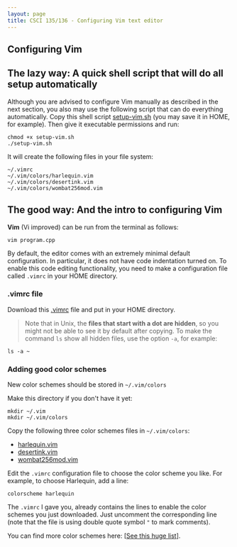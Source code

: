 ```yaml
---
layout: page
title: CSCI 135/136 - Configuring Vim text editor
---
```


## Configuring Vim

## The lazy way: A quick shell script that will do all setup automatically

Although you are advised to configure Vim manually as described in the next section,
you also may use the following script that can do everything automatically.
Copy this shell script
[setup-vim.sh](https://gist.githubusercontent.com/a-nikolaev/54d45eb14d80905452dcafadadc5635f/raw/e3435ea9a2a3393cdb33373df6354c3b7a3bc104/setup-vim.sh)
(you may save it in HOME, for example). Then give it executable permissions and run:

    chmod +x setup-vim.sh
    ./setup-vim.sh

It will create the following files in your file system:

    ~/.vimrc
    ~/.vim/colors/harlequin.vim
    ~/.vim/colors/desertink.vim
    ~/.vim/colors/wombat256mod.vim

## The good way: And the intro to configuring Vim

**Vim** (Vi improved) can be run from the terminal as follows:

    vim program.cpp

By default, the editor comes with an extremely minimal default configuration.
In particular, it does not have code indentation turned on. 
To enable this code editing functionality, you need to make a configuration file called `.vimrc` in your HOME directory.

### .vimrc file

Download this 
[.vimrc](https://gist.githubusercontent.com/a-nikolaev/a8bfc7988319944608b57f06df2376ea/raw/99dc4116c883d8b21689f5ca6e616171f56703bd/.vimrc)
file and put in your HOME directory.

>   Note that in Unix, the **files that start with a dot are hidden**, so you might not be able to see it by default
    after copying. To make the command `ls` show all hidden files,
    use the option `-a`, for example:

> 
    ls -a ~

### Adding good color schemes 
New color schemes should be stored in `~/.vim/colors`

Make this directory if you don't have it yet:

    mkdir ~/.vim
    mkdir ~/.vim/colors

Copy the following three color schemes files in `~/.vim/colors`:   

  * [harlequin.vim](https://raw.githubusercontent.com/nielsmadan/harlequin/master/colors/harlequin.vim)
  * [desertink.vim](https://raw.githubusercontent.com/toupeira/vim-desertink/master/colors/desertink.vim)
  * [wombat256mod.vim](https://raw.githubusercontent.com/michalbachowski/vim-wombat256mod/master/colors/wombat256mod.vim)

Edit the `.vimrc` configuration file to choose the color scheme you like. For example, to choose Harlequin, add a line:

    colorscheme harlequin

The `.vimrc` I gave you, already contains the lines to enable the color schemes you just downloaded. Just uncomment the corresponding line
(note that the file is using double quote symbol `"` to mark comments).

You can find more color schemes here: \[[See this huge list](http://vimcolors.com/)\].

